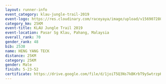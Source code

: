 ```yaml
---
layout: runner-info 
event_category: klau-jungle-trail-2019 
event-logo: https://res.cloudinary.com/raceyaya/image/upload/v1569072808/logo/klau-image_qwwxyw.png
category_km: 25KM 
event-title: KLAU Jungle Trail 2019 
event-location: Pasar Sg Klau, Pahang, Malaysia 
overall_rank: 70
gender_rank: 48
bib: 2538
name: HENG YANG TECK
distance: 25KM
category: 25KM
gender: Male
finish: 5-23-52
certificate: https://drive.google.com/file/d/1joiT5Q3Ns7kBKrbT9ySwtrzpHB7LPHVl/view?usp=sharing
---
```

